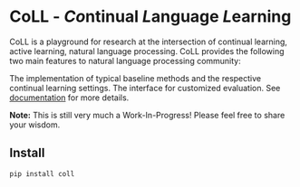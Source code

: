 # CoLL - ***Co***ntinual ***L***anguage ***L***earning

CoLL is a playground for research at the intersection of continual learning, active learning, natural language processing. CoLL provides the following two main features to natural language processing community:

The implementation of typical baseline methods and the respective continual learning settings.
The interface for customized evaluation. See [documentation](https://wutong8023.site/CoLL/) for more details.

**Note:** This is still very much a Work-In-Progress! Please feel free to share your wisdom.

## Install
```bash
pip install coll
```